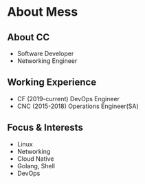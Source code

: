 # About Mess


## About CC

* Software Developer
* Networking Engineer

## Working Experience

* CF (2019-current)  DevOps Engineer
* CNC (2015-2018)  Operations Engineer(SA)

## Focus & Interests

- Linux
- Networking
- Cloud Native
- Golang, Shell
- DevOps
